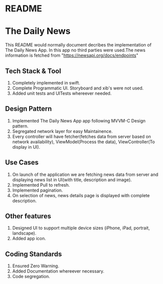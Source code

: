 # README #

# The Daily News #
This README would normally document decribes the implementation of The Daily News App. In this app no third parties were used.The news information is fetched from "https://newsapi.org/docs/endpoints"

## Tech Stack & Tool ##
1. Completely implemented in swift.
2. Complete Programmatic UI. Storyboard and xib's were not used.
3. Added unit tests and UITests whereever needed.

## Design Pattern ##
1. Implemented The Daily News App app following MVVM-C Design pattern.
2. Segregated network layer for easy Maintainence.
3. Every controller will have fetcher(fetches data from server based on network availability), 
   ViewModel(Process the data), ViewController(To display in UI).

## Use Cases ##
1. On launch of the application we are fetching news data from server and displaying news list in UI(with title, description and image).
2. Implemented Pull to refresh.
3. Implemented pagination.
4. On selection of news, news details page is displayed with complete description.

## Other features ##
1. Designed UI to support multiple device sizes (iPhone, iPad, portrait, landscape).
2. Added app icon.

## Coding Standards ##
1. Ensured Zero Warning.
2. Added Documentation whereever necessary.
3. Code segregation.

